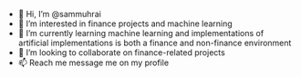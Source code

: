 - 👋 Hi, I’m @sammuhrai
- 👀 I’m interested in finance projects and machine learning
- 🌱 I’m currently learning machine learning and implementations of artificial implementations is both a finance and non-finance environment
- 💞️ I’m looking to collaborate on finance-related projects
- 📫 Reach me message me on my profile

<!---
sammuhrai/sammuhrai is a ✨ special ✨ repository because its `README.md` (this file) appears on your GitHub profile.
You can click the Preview link to take a look at your changes.
--->
